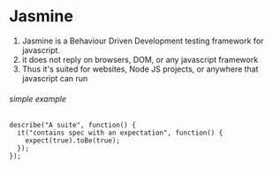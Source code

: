 # Jasmine

1. Jasmine is a Behaviour Driven Development testing framework for javascript.
2. it does not reply on browsers, DOM, or any javascript framework
3. Thus it's suited for websites, Node JS projects, or anywhere that javascript can run

###### simple example

```
describe("A suite", function() {
  it("contains spec with an expectation", function() {
    expect(true).toBe(true);
  });
});
```
